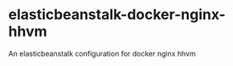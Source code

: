 elasticbeanstalk-docker-nginx-hhvm
===========================

An elasticbeanstalk configuration for docker nginx hhvm
